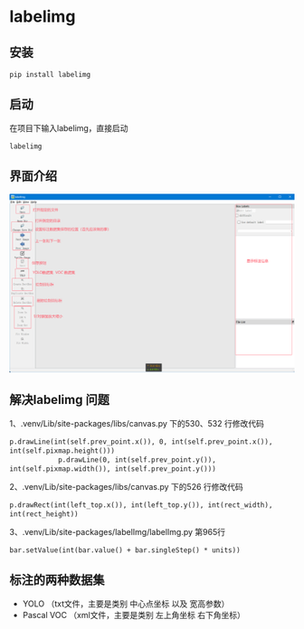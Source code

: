 # labelimg



## 安装

```
pip install labelimg
```



## 启动

在项目下输入labelimg，直接启动

```
labelimg
```



## 界面介绍

![image-20241107112748990](./assets/image-20241107112748990.png)



## 解决labelimg 问题

1、.venv/Lib/site-packages/libs/canvas.py 下的530、532 行修改代码

```
p.drawLine(int(self.prev_point.x()), 0, int(self.prev_point.x()), int(self.pixmap.height()))
            p.drawLine(0, int(self.prev_point.y()), int(self.pixmap.width()), int(self.prev_point.y()))
```

2、.venv/Lib/site-packages/libs/canvas.py 下的526 行修改代码

```
p.drawRect(int(left_top.x()), int(left_top.y()), int(rect_width), int(rect_height))
```

3、.venv/Lib/site-packages/labelImg/labelImg.py 第965行

```
bar.setValue(int(bar.value() + bar.singleStep() * units))
```



## 标注的两种数据集

+ YOLO （txt文件，主要是类别  中心点坐标 以及 宽高参数）
+ Pascal VOC （xml文件，主要是类别 左上角坐标 右下角坐标）



